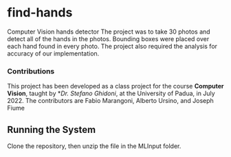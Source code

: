 # find-hands
Computer Vision hands detector
The project was to take 30 photos and detect all of the hands in the photos. Bounding boxes were placed over each hand found in every photo. The project also required the analysis for accuracy of our implementation.

### Contributions
This project has been developed as a class project for the course **Computer Vision**, taught by **Dr. Stefano Ghidoni*, at the University of Padua, in July 2022.
The contributors are Fabio Marangoni, Alberto Ursino, and Joseph Fiume

## Running the System
Clone the repository, then unzip the file in the MLInput folder.
